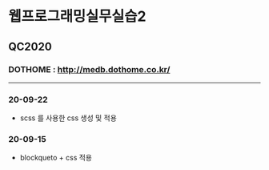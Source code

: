 # 웹프로그래밍실무실습2


## QC2020

### DOTHOME : http://medb.dothome.co.kr/

------------------------------------------------

### 20-09-22

- scss 를 사용한 css 생성 및 적용

### 20-09-15

- blockqueto + css 적용

